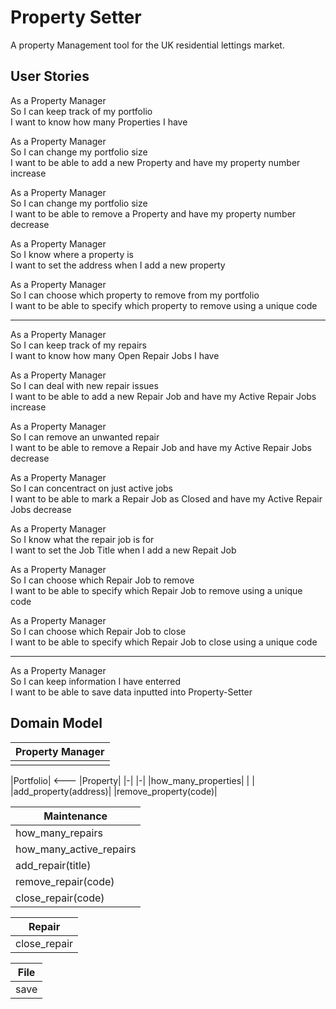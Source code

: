 # Property Setter #

A property Management tool for the UK residential lettings market.

## User Stories ##

As a Property Manager\
So I can keep track of my portfolio\
I want to know how many Properties I have

As a Property Manager\
So I can change my portfolio size\
I want to be able to add a new Property and have my property number increase

As a Property Manager\
So I can change my portfolio size\
I want to be able to remove a Property and have my property number decrease

As a Property Manager\
So I know where a property is\
I want to set the address when I add a new property

As a Property Manager\
So I can choose which property to remove from my portfolio\
I want to be able to specify which property to remove using a unique code

---

As a Property Manager\
So I can keep track of my repairs\
I want to know how many Open Repair Jobs I have

As a Property Manager\
So I can deal with new repair issues\
I want to be able to add a new Repair Job and have my Active Repair Jobs increase

As a Property Manager\
So I can remove an unwanted repair\
I want to be able to remove a Repair Job and have my Active Repair Jobs decrease

As a Property Manager\
So I can concentract on just active jobs\
I want to be able to mark a Repair Job as Closed and have my Active Repair Jobs decrease

As a Property Manager\
So I know what the repair job is for\
I want to set the Job Title when I add a new Repait Job

As a Property Manager\
So I can choose which Repair Job to remove\
I want to be able to specify which Repair Job to remove using a unique code

As a Property Manager\
So I can choose which Repair Job to close\
I want to be able to specify which Repair Job to close using a unique code

---

As a Property Manager\
So I can keep information I have enterred\
I want to be able to save data inputted into Property-Setter

## Domain Model ##

|Property Manager|
|-|
| |

|Portfolio| <--- |Property|
|-| |-|
|how_many_properties| | |
|add_property(address)|
|remove_property(code)|

|Maintenance|
|-|
|how_many_repairs|
|how_many_active_repairs|
|add_repair(title)|
|remove_repair(code)|
|close_repair(code)|

|Repair|
|-|
|close_repair|

|File|
|-|
|save|
